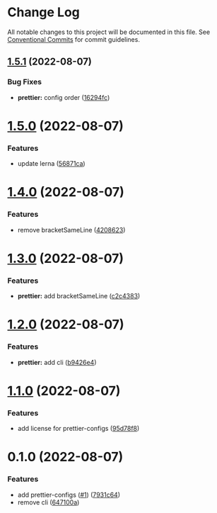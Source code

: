 # Change Log

All notable changes to this project will be documented in this file.
See [Conventional Commits](https://conventionalcommits.org) for commit guidelines.

## [1.5.1](https://github.com/Notekunn/lint/compare/@notekunn/prettier-configs@1.5.0...@notekunn/prettier-configs@1.5.1) (2022-08-07)


### Bug Fixes

* **prettier:** config order ([16294fc](https://github.com/Notekunn/lint/commit/16294fcadfaf88a0227fbe6618ee4b346150b042))





# [1.5.0](https://github.com/Notekunn/lint/compare/@notekunn/prettier-configs@1.4.0...@notekunn/prettier-configs@1.5.0) (2022-08-07)


### Features

* update lerna ([56871ca](https://github.com/Notekunn/lint/commit/56871ca7579142f6d76c522ca6155ffaaa56894a))





# [1.4.0](https://github.com/Notekunn/lint/compare/@notekunn/prettier-configs@1.3.0...@notekunn/prettier-configs@1.4.0) (2022-08-07)


### Features

* remove bracketSameLine ([4208623](https://github.com/Notekunn/lint/commit/42086234c6968d949437b21d7d539dfa428f4d58))





# [1.3.0](https://github.com/Notekunn/lint/compare/@notekunn/prettier-configs@1.2.0...@notekunn/prettier-configs@1.3.0) (2022-08-07)


### Features

* **prettier:** add bracketSameLine ([c2c4383](https://github.com/Notekunn/lint/commit/c2c4383f0897be19b2fb0ecaefdecafd4f15a649))





# [1.2.0](https://github.com/Notekunn/lint/compare/@notekunn/prettier-configs@1.1.0...@notekunn/prettier-configs@1.2.0) (2022-08-07)


### Features

* **prettier:** add cli ([b9426e4](https://github.com/Notekunn/lint/commit/b9426e4ddce371fd65b27234fa1237df7922f253))





# [1.1.0](https://github.com/Notekunn/lint/compare/@notekunn/prettier-configs@0.1.0...@notekunn/prettier-configs@1.1.0) (2022-08-07)


### Features

* add license for prettier-configs ([95d78f8](https://github.com/Notekunn/lint/commit/95d78f89e24a8a1b1c84d8223f5247c43461c24f))





# 0.1.0 (2022-08-07)


### Features

* add prettier-configs ([#1](https://github.com/Notekunn/lint/issues/1)) ([7931c64](https://github.com/Notekunn/lint/commit/7931c6422f4b76d54e8c263ba6d7a2edd301587c))
* remove cli ([647100a](https://github.com/Notekunn/lint/commit/647100a902f3e9155d7616770e97de543b150f38))
